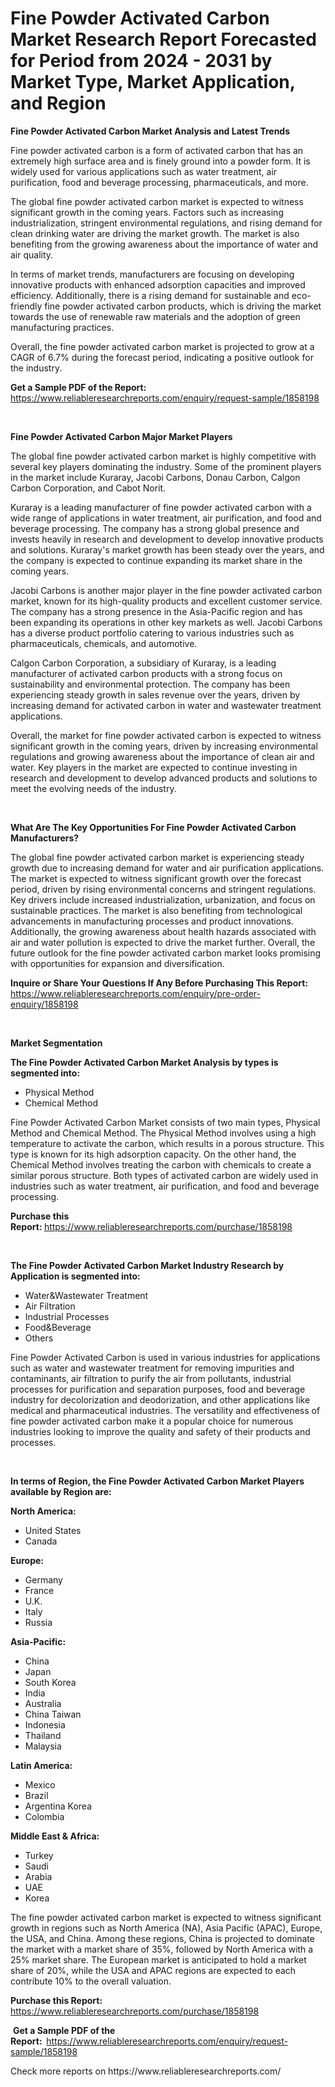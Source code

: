 <p><h1>Fine Powder Activated Carbon Market Research Report Forecasted for Period from 2024 -  2031 by Market Type, Market Application, and Region</h1></p><p><strong>Fine Powder Activated Carbon Market Analysis and Latest Trends</strong></p>
<p><p>Fine powder activated carbon is a form of activated carbon that has an extremely high surface area and is finely ground into a powder form. It is widely used for various applications such as water treatment, air purification, food and beverage processing, pharmaceuticals, and more.</p><p>The global fine powder activated carbon market is expected to witness significant growth in the coming years. Factors such as increasing industrialization, stringent environmental regulations, and rising demand for clean drinking water are driving the market growth. The market is also benefiting from the growing awareness about the importance of water and air quality.</p><p>In terms of market trends, manufacturers are focusing on developing innovative products with enhanced adsorption capacities and improved efficiency. Additionally, there is a rising demand for sustainable and eco-friendly fine powder activated carbon products, which is driving the market towards the use of renewable raw materials and the adoption of green manufacturing practices.</p><p>Overall, the fine powder activated carbon market is projected to grow at a CAGR of 6.7% during the forecast period, indicating a positive outlook for the industry.</p></p>
<p><strong>Get a Sample PDF of the Report:&nbsp;</strong> <a href="https://www.reliableresearchreports.com/enquiry/request-sample/1858198">https://www.reliableresearchreports.com/enquiry/request-sample/1858198</a></p>
<p>&nbsp;</p>
<p><strong>Fine Powder Activated Carbon Major Market Players</strong></p>
<p><p>The global fine powder activated carbon market is highly competitive with several key players dominating the industry. Some of the prominent players in the market include Kuraray, Jacobi Carbons, Donau Carbon, Calgon Carbon Corporation, and Cabot Norit.</p><p>Kuraray is a leading manufacturer of fine powder activated carbon with a wide range of applications in water treatment, air purification, and food and beverage processing. The company has a strong global presence and invests heavily in research and development to develop innovative products and solutions. Kuraray's market growth has been steady over the years, and the company is expected to continue expanding its market share in the coming years.</p><p>Jacobi Carbons is another major player in the fine powder activated carbon market, known for its high-quality products and excellent customer service. The company has a strong presence in the Asia-Pacific region and has been expanding its operations in other key markets as well. Jacobi Carbons has a diverse product portfolio catering to various industries such as pharmaceuticals, chemicals, and automotive.</p><p>Calgon Carbon Corporation, a subsidiary of Kuraray, is a leading manufacturer of activated carbon products with a strong focus on sustainability and environmental protection. The company has been experiencing steady growth in sales revenue over the years, driven by increasing demand for activated carbon in water and wastewater treatment applications.</p><p>Overall, the market for fine powder activated carbon is expected to witness significant growth in the coming years, driven by increasing environmental regulations and growing awareness about the importance of clean air and water. Key players in the market are expected to continue investing in research and development to develop advanced products and solutions to meet the evolving needs of the industry.</p></p>
<p>&nbsp;</p>
<p><strong>What Are The Key Opportunities For Fine Powder Activated Carbon Manufacturers?</strong></p>
<p><p>The global fine powder activated carbon market is experiencing steady growth due to increasing demand for water and air purification applications. The market is expected to witness significant growth over the forecast period, driven by rising environmental concerns and stringent regulations. Key drivers include increased industrialization, urbanization, and focus on sustainable practices. The market is also benefiting from technological advancements in manufacturing processes and product innovations. Additionally, the growing awareness about health hazards associated with air and water pollution is expected to drive the market further. Overall, the future outlook for the fine powder activated carbon market looks promising with opportunities for expansion and diversification.</p></p>
<p><strong>Inquire or Share Your Questions If Any Before Purchasing This Report:</strong> <a href="https://www.reliableresearchreports.com/enquiry/pre-order-enquiry/1858198">https://www.reliableresearchreports.com/enquiry/pre-order-enquiry/1858198</a></p>
<p>&nbsp;</p>
<p><strong>Market Segmentation</strong></p>
<p><strong>The Fine Powder Activated Carbon Market Analysis by types is segmented into:</strong></p>
<p><ul><li>Physical Method</li><li>Chemical Method</li></ul></p>
<p><p>Fine Powder Activated Carbon Market consists of two main types, Physical Method and Chemical Method. The Physical Method involves using a high temperature to activate the carbon, which results in a porous structure. This type is known for its high adsorption capacity. On the other hand, the Chemical Method involves treating the carbon with chemicals to create a similar porous structure. Both types of activated carbon are widely used in industries such as water treatment, air purification, and food and beverage processing.</p></p>
<p><strong>Purchase this Report:&nbsp;</strong><a href="https://www.reliableresearchreports.com/purchase/1858198">https://www.reliableresearchreports.com/purchase/1858198</a></p>
<p>&nbsp;</p>
<p><strong>The Fine Powder Activated Carbon Market Industry Research by Application is segmented into:</strong></p>
<p><ul><li>Water&Wastewater Treatment</li><li>Air Filtration</li><li>Industrial Processes</li><li>Food&Beverage</li><li>Others</li></ul></p>
<p><p>Fine Powder Activated Carbon is used in various industries for applications such as water and wastewater treatment for removing impurities and contaminants, air filtration to purify the air from pollutants, industrial processes for purification and separation purposes, food and beverage industry for decolorization and deodorization, and other applications like medical and pharmaceutical industries. The versatility and effectiveness of fine powder activated carbon make it a popular choice for numerous industries looking to improve the quality and safety of their products and processes.</p></p>
<p>&nbsp;</p>
<p><strong>In terms of Region, the Fine Powder Activated Carbon Market Players available by Region are:</strong></p>
<p>
    <p> <strong> North America: </strong>
        <ul>
            <li>United States</li>
            <li>Canada</li>
        </ul>
        </p> 
    <p> <strong> Europe: </strong>
        <ul>
            <li>Germany</li>
            <li>France</li>
            <li>U.K.</li>
            <li>Italy</li>
            <li>Russia</li>
        </ul>
        </p> 
    <p> <strong> Asia-Pacific: </strong>
        <ul>
            <li>China</li>
            <li>Japan</li>
            <li>South Korea</li>
            <li>India</li>
            <li>Australia</li>
            <li>China Taiwan</li>
            <li>Indonesia</li>
            <li>Thailand</li>
            <li>Malaysia</li>
        </ul>
        </p> 
    <p> <strong> Latin America: </strong>
        <ul>
            <li>Mexico</li>
            <li>Brazil</li>
            <li>Argentina Korea</li>
            <li>Colombia</li>
        </ul>
        </p> 
    <p> <strong> Middle East & Africa: </strong>
        <ul>
            <li>Turkey</li>
            <li>Saudi</li>
            <li>Arabia</li>
            <li>UAE</li>
            <li>Korea</li>
        </ul>
    </p>
    </p>
<p><p>The fine powder activated carbon market is expected to witness significant growth in regions such as North America (NA), Asia Pacific (APAC), Europe, the USA, and China. Among these regions, China is projected to dominate the market with a market share of 35%, followed by North America with a 25% market share. The European market is anticipated to hold a market share of 20%, while the USA and APAC regions are expected to each contribute 10% to the overall valuation.</p></p>
<p><strong>Purchase this Report: </strong><a href="https://www.reliableresearchreports.com/purchase/1858198">https://www.reliableresearchreports.com/purchase/1858198</a></p>
<p>&nbsp;<strong>Get a Sample PDF of the Report:&nbsp;&nbsp;</strong><a href="https://www.reliableresearchreports.com/enquiry/request-sample/1858198">https://www.reliableresearchreports.com/enquiry/request-sample/1858198</a></p>
<p><strong></strong></p>
<p>Check more reports on https://www.reliableresearchreports.com/</p>